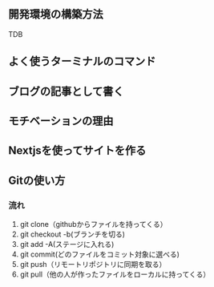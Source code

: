 ## 開発環境の構築方法
TDB

## よく使うターミナルのコマンド
## ブログの記事として書く
## モチベーションの理由
## Nextjsを使ってサイトを作る

## Gitの使い方
### 流れ
1. git clone（githubからファイルを持ってくる）
1. git checkout -b(ブランチを切る)
1. git add -A(ステージに入れる)
1. git commit(どのファイルをコミット対象に選べる)
1. git push（リモートリポジトリに同期を取る）
1. git pull（他の人が作ったファイルをローカルに持ってくる）

